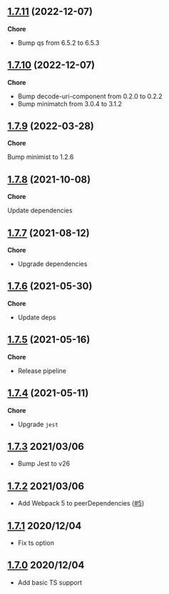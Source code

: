 ## [1.7.11](https://github.com/helloitsjoe/webpack-simple/releases/tag/v1.7.11) (2022-12-07)

**Chore**

- Bump qs from 6.5.2 to 6.5.3

## [1.7.10](https://github.com/helloitsjoe/webpack-simple/releases/tag/v1.7.10) (2022-12-07)

**Chore**

- Bump decode-uri-component from 0.2.0 to 0.2.2
- Bump minimatch from 3.0.4 to 3.1.2

## [1.7.9](https://github.com/helloitsjoe/webpack-simple/releases/tag/v1.7.9) (2022-03-28)

**Chore**

Bump minimist to 1.2.6

## [1.7.8](https://github.com/helloitsjoe/webpack-simple/releases/tag/v1.7.8) (2021-10-08)

**Chore**

Update dependencies

## [1.7.7](https://github.com/helloitsjoe/webpack-simple/releases/tag/v1.7.7) (2021-08-12)

**Chore**

- Upgrade dependencies

## [1.7.6](https://github.com/helloitsjoe/webpack-simple/releases/tag/v1.7.6) (2021-05-30)

**Chore**

- Update deps

## [1.7.5](https://github.com/helloitsjoe/webpack-simple/releases/tag/v1.7.5) (2021-05-16)

**Chore**

- Release pipeline

## [1.7.4](https://github.com/helloitsjoe/webpack-simple/releases/tag/v1.7.4) (2021-05-11)

**Chore**

- Upgrade `jest`

## [1.7.3](https://github.com/helloitsjoe/webpack-simple/releases/tag/v1.7.3) 2021/03/06

- Bump Jest to v26

## [1.7.2](https://github.com/helloitsjoe/webpack-simple/releases/tag/v1.7.2) 2021/03/06

- Add Webpack 5 to peerDependencies
  ([#5](https://github.com/helloitsjoe/webpack-simple/pull/5))

## [1.7.1](https://github.com/helloitsjoe/webpack-simple/releases/tag/v1.7.1) 2020/12/04

- Fix ts option

## [1.7.0](https://github.com/helloitsjoe/webpack-simple/releases/tag/v1.7.0) 2020/12/04

- Add basic TS support
